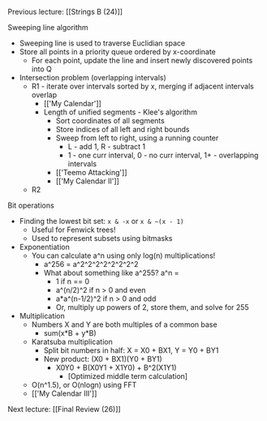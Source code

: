 Previous lecture: [[Strings B (24)]]


Sweeping line algorithm
- Sweeping line is used to traverse Euclidian space
- Store all points in a priority queue ordered by x-coordinate
	- For each point, update the line and insert newly discovered points into Q
- Intersection problem (overlapping intervals)
	- R1 - iterate over intervals sorted by x, merging if adjacent intervals overlap
		- [['My Calendar']]
		- Length of unified segments - Klee's algorithm
			- Sort coordinates of all segments
			- Store indices of all left and right bounds
			- Sweep from left to right, using a running counter
				- L - add 1, R - subtract 1
				- 1 - one curr interval, 0 - no curr interval, 1+ - overlapping intervals
			- [['Teemo Attacking']]
			- [['My Calendar II']]
	- R2

Bit operations
- Finding the lowest bit set: `x & -x` or `x & ~(x - 1)`
	- Useful for Fenwick trees!
	- Used to represent subsets using bitmasks
- Exponentiation
	- You can calculate a^n using only log(n) multiplications!
		- a^256 = a^2^2^2^2^2^2^2^2
		- What about something like a^255? a^n = 
			- 1 if n == 0
			- a^(n/2)^2 if n > 0 and even
			- a\*a^(n-1/2)^2 if n > 0 and odd
			- Or, multiply up powers of 2, store them, and solve for 255
- Multiplication
	- Numbers X and Y are both multiples of a common base
		- sum(x\*B + y\*B)
	- Karatsuba multiplication
		- Split bit numbers in half: X = X0 + BX1, Y = Y0 + BY1
		- New product: (X0 + BX1)(Y0 + BY1)
			- X0Y0 + B(X0Y1 + X1Y0) + B^2(X1Y1)
				- [Optimized middle term calculation]
	- O(n^1.5), or O(nlogn) using FFT
	- [['My Calendar III']]


Next lecture: [[Final Review (26)]]